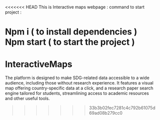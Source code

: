 <<<<<<< HEAD
This is Interactive maps webpage : 
command to start project : 


Npm i ( to install dependencies )
Npm start ( to start the project )
=======
# InteractiveMaps
 The platform is designed to make SDG-related data accessible to a wide audience, including those without research experience. It features a visual map offering country-specific data at a click, and a research paper search engine tailored for students, streamlining access to academic resources and other useful tools.
>>>>>>> 33b3b02fec7281c4c792b61075d69ad08b279cc0
